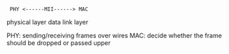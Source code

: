      PHY <------MII------> MAC
physical layer         data link layer


PHY: sending/receiving frames over wires
MAC: decide whether the frame should be dropped or passed upper
